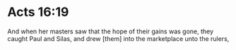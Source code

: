 # Acts 16:19

And when her masters saw that the hope of their gains was gone, they caught Paul and Silas, and drew [them] into the marketplace unto the rulers,